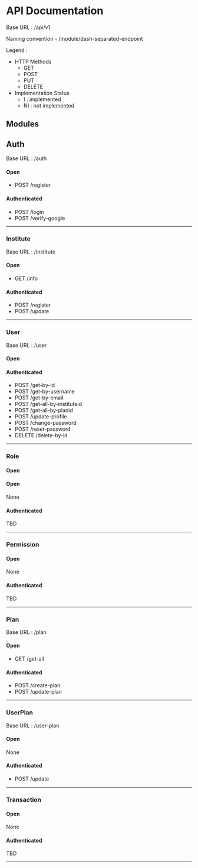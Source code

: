 # API Documentation

Base URL : /api/v1

Naming convention - /module/dash-separated-endpoint

Legend :

-   HTTP Methods
    -   GET
    -   POST
    -   PUT
    -   DELETE
-   Implementation Status
    -   I : implemented
    -   NI : not implemented

## Modules

## Auth

Base URL : /auth

#### Open

-   POST /register

#### Authenticated

-   POST /login
-   POST /verify-google

---

### Institute

Base URL : /institute

#### Open

-   GET /info

#### Authenticated

-   POST /register
-   POST /update

---

### User

Base URL : /user

#### Open

#### Authenticated

-   POST /get-by-id
-   POST /get-by-username
-   POST /get-by-email
-   POST /get-all-by-instituteid
-   POST /get-all-by-planid
-   POST /update-profile
-   POST /change-password
-   POST /reset-password
-   DELETE /delete-by-id

---

### Role

#### Open

#### Open

None

#### Authenticated

TBD

---

### Permission

#### Open

None

#### Authenticated

TBD

---

### Plan

Base URL : /plan

#### Open

-   GET /get-all

#### Authenticated

-   POST /create-plan
-   POST /update-plan

---

### UserPlan

Base URL : /user-plan

#### Open

None

#### Authenticated

-   POST /update

---

### Transaction

#### Open

None

#### Authenticated

TBD

---
